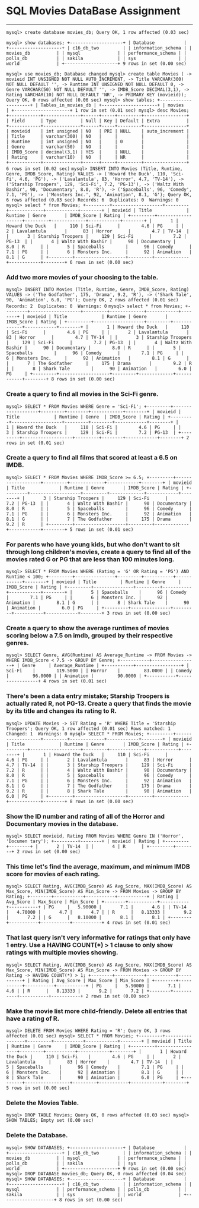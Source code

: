   # SQL Movies DataBase Assignment
-------------------------------------------------------------------------
`mysql> create database movies_db;
Query OK, 1 row affected (0.03 sec)`

`mysql> show databases;
+--------------------+
| Database           |
+--------------------+
| c16_db_two         |
| information_schema |
| movies_db          |
| mysql              |
| performance_schema |
| polls_db           |
| sakila             |
| sys                |
| world              |
+--------------------+
9 rows in set (0.00 sec)`

`mysql> use movies_db;
Database changed
mysql> create table Movies (
    -> movieid INT UNSIGNED NOT NULL AUTO_INCREMENT,
    -> Title VARCHAR(300) NOT NULL DEFAULT '',
    -> Runtime INT UNSIGNED NOT NULL DEFAULT 0,
    -> Genre VARCHAR(50) NOT NULL DEFAULT '',
    -> IMDB_Score DECIMAL(3,1),
    -> Rating VARCHAR(10) NOT NULL DEFAULT 'NR',
    -> PRIMARY KEY (movieid));
Query OK, 0 rows affected (0.06 sec)
mysql> show tables;
+---------------------+
| Tables_in_movies_db |
+---------------------+
| movies              |
+---------------------+
1 row in set (0.01 sec)
mysql> desc Movies;
+------------+--------------+------+-----+---------+----------------+
| Field      | Type         | Null | Key | Default | Extra          |
+------------+--------------+------+-----+---------+----------------+
| movieid    | int unsigned | NO   | PRI | NULL    | auto_increment |
| Title      | varchar(300) | NO   |     |         |                |
| Runtime    | int unsigned | NO   |     | 0       |                |
| Genre      | varchar(50)  | NO   |     |         |                |
| IMDB_Score | decimal(3,1) | YES  |     | NULL    |                |
| Rating     | varchar(10)  | NO   |     | NR      |                |
+------------+--------------+------+-----+---------+----------------+
6 rows in set (0.02 sec)`
`mysql> INSERT INTO Movies (Title, Runtime, Genre, IMDB_Score, Rating) VALUES
    -> ('Howard the Duck', 110, 'Sci-Fi', 4.6, 'PG'),
    -> ('Lavalantula', 83, 'Horror', 4.7, 'TV-14'),
    -> ('Starship Troopers', 129, 'Sci-Fi', 7.2, 'PG-13'),
    -> ('Waltz With Bashir', 90, 'Documentary', 8.0, 'R'),
    -> ('Spaceballs', 96, 'Comedy', 7.1, 'PG'),
    -> ('Monsters Inc.', 92, 'Animation', 8.1, 'G');
Query OK, 6 rows affected (0.03 sec)
Records: 6  Duplicates: 0  Warnings: 0
mysql> select * from Movies;
+---------+-------------------+---------+-------------+------------+--------+
| movieid | Title             | Runtime | Genre       | IMDB_Score | Rating |
+---------+-------------------+---------+-------------+------------+--------+
|       1 | Howard the Duck   |     110 | Sci-Fi      |        4.6 | PG     |
|       2 | Lavalantula       |      83 | Horror      |        4.7 | TV-14  |
|       3 | Starship Troopers |     129 | Sci-Fi      |        7.2 | PG-13  |
|       4 | Waltz With Bashir |      90 | Documentary |        8.0 | R      |
|       5 | Spaceballs        |      96 | Comedy      |        7.1 | PG     |
|       6 | Monsters Inc.     |      92 | Animation   |        8.1 | G      |
+---------+-------------------+---------+-------------+------------+--------+
6 rows in set (0.00 sec)`
### Add two more movies of your choosing to the table.
`mysql> INSERT INTO Movies (Title, Runtime, Genre, IMDB_Score, Rating) VALUES
    -> ('The Godfather', 175, 'Drama', 9.2, 'R'),
    -> ('Shark Tale', 90, 'Animation', 6.0, 'PG');
Query OK, 2 rows affected (0.01 sec)
Records: 2  Duplicates: 0  Warnings: 0`
`mysql> select * from Movies;
+---------+-------------------+---------+-------------+------------+--------+
| movieid | Title             | Runtime | Genre       | IMDB_Score | Rating |
+---------+-------------------+---------+-------------+------------+--------+
|       1 | Howard the Duck   |     110 | Sci-Fi      |        4.6 | PG     |
|       2 | Lavalantula       |      83 | Horror      |        4.7 | TV-14  |
|       3 | Starship Troopers |     129 | Sci-Fi      |        7.2 | PG-13  |
|       4 | Waltz With Bashir |      90 | Documentary |        8.0 | R      |
|       5 | Spaceballs        |      96 | Comedy      |        7.1 | PG     |
|       6 | Monsters Inc.     |      92 | Animation   |        8.1 | G      |
|       7 | The Godfather     |     175 | Drama       |        9.2 | R      |
|       8 | Shark Tale        |      90 | Animation   |        6.0 | PG     |
+---------+-------------------+---------+-------------+------------+--------+
8 rows in set (0.00 sec)`
### Create a query to find all movies in the Sci-Fi genre.
`mysql> SELECT * FROM Movies WHERE Genre = 'Sci-Fi';
+---------+-------------------+---------+--------+------------+--------+
| movieid | Title             | Runtime | Genre  | IMDB_Score | Rating |
+---------+-------------------+---------+--------+------------+--------+
|       1 | Howard the Duck   |     110 | Sci-Fi |        4.6 | PG     |
|       3 | Starship Troopers |     129 | Sci-Fi |        7.2 | PG-13  |
+---------+-------------------+---------+--------+------------+--------+
2 rows in set (0.01 sec)`
### Create a query to find all films that scored at least a 6.5 on IMDB.
`mysql> SELECT * FROM Movies WHERE IMDB_Score >= 6.5;
+---------+-------------------+---------+-------------+------------+--------+
| movieid | Title             | Runtime | Genre       | IMDB_Score | Rating |
+---------+-------------------+---------+-------------+------------+--------+
|       3 | Starship Troopers |     129 | Sci-Fi      |        7.2 | PG-13  |
|       4 | Waltz With Bashir |      90 | Documentary |        8.0 | R      |
|       5 | Spaceballs        |      96 | Comedy      |        7.1 | PG     |
|       6 | Monsters Inc.     |      92 | Animation   |        8.1 | G      |
|       7 | The Godfather     |     175 | Drama       |        9.2 | R      |
+---------+-------------------+---------+-------------+------------+--------+
5 rows in set (0.01 sec)`
### For parents who have young kids, but who don't want to sit through long children's movies, create a query to find all of the movies rated G or PG that are less than 100 minutes long.
`mysql> SELECT * FROM Movies WHERE (Rating = 'G' OR Rating = 'PG') AND Runtime < 100;
+---------+---------------+---------+-----------+------------+--------+
| movieid | Title         | Runtime | Genre     | IMDB_Score | Rating |
+---------+---------------+---------+-----------+------------+--------+
|       5 | Spaceballs    |      96 | Comedy    |        7.1 | PG     |
|       6 | Monsters Inc. |      92 | Animation |        8.1 | G      |
|       8 | Shark Tale    |      90 | Animation |        6.0 | PG     |
+---------+---------------+---------+-----------+------------+--------+
3 rows in set (0.00 sec)`
### Create a query to show the average runtimes of movies scoring below a 7.5 on imdb, grouped by their respective genres.
`mysql> SELECT Genre, AVG(Runtime) AS Average_Runtime
    -> FROM Movies
    -> WHERE IMDB_Score < 7.5
    -> GROUP BY Genre;
+-----------+-----------------+
| Genre     | Average_Runtime |
+-----------+-----------------+
| Sci-Fi    |        119.5000 |
| Horror    |         83.0000 |
| Comedy    |         96.0000 |
| Animation |         90.0000 |
+-----------+-----------------+
4 rows in set (0.01 sec)`
### There's been a data entry mistake; Starship Troopers is actually rated R, not PG-13. Create a query that finds the movie by its title and changes its rating to R.
`mysql> UPDATE Movies
    -> SET Rating = 'R' WHERE Title = 'Starship Troopers';
Query OK, 1 row affected (0.01 sec)
Rows matched: 1  Changed: 1  Warnings: 0
mysql> SELECT * FROM Movies;
+---------+-------------------+---------+-------------+------------+--------+
| movieid | Title             | Runtime | Genre       | IMDB_Score | Rating |
+---------+-------------------+---------+-------------+------------+--------+
|       1 | Howard the Duck   |     110 | Sci-Fi      |        4.6 | PG     |
|       2 | Lavalantula       |      83 | Horror      |        4.7 | TV-14  |
|       3 | Starship Troopers |     129 | Sci-Fi      |        7.2 | R      |
|       4 | Waltz With Bashir |      90 | Documentary |        8.0 | R      |
|       5 | Spaceballs        |      96 | Comedy      |        7.1 | PG     |
|       6 | Monsters Inc.     |      92 | Animation   |        8.1 | G      |
|       7 | The Godfather     |     175 | Drama       |        9.2 | R      |
|       8 | Shark Tale        |      90 | Animation   |        6.0 | PG     |
+---------+-------------------+---------+-------------+------------+--------+
8 rows in set (0.00 sec)`
### Show the ID number and rating of all of the Horror and Documentary movies in the database.
`mysql> SELECT movieid, Rating FROM Movies WHERE Genre IN ('Horror', 'Documen
tary');
+---------+--------+
| movieid | Rating |
+---------+--------+
|       2 | TV-14  |
|       4 | R      |
+---------+--------+
2 rows in set (0.00 sec)`
### This time let's find the average, maximum, and minimum IMDB score for movies of each rating.
`mysql> SELECT Rating, AVG(IMDB_Score) AS Avg_Score, MAX(IMDB_Score) AS Max_Score, MIN(IMDB_Score) AS Min_Score
    -> FROM Movies
    -> GROUP BY Rating;
+--------+-----------+-----------+-----------+
| Rating | Avg_Score | Max_Score | Min_Score |
+--------+-----------+-----------+-----------+
| PG     |   5.90000 |       7.1 |       4.6 |
| TV-14  |   4.70000 |       4.7 |       4.7 |
| R      |   8.13333 |       9.2 |       7.2 |
| G      |   8.10000 |       8.1 |       8.1 |
+--------+-----------+-----------+-----------+
4 rows in set (0.01 sec)`
### That last query isn't very informative for ratings that only have 1 entry. Use a HAVING COUNT(*) > 1 clause to only show ratings with multiple movies showing.
`mysql> SELECT Rating, AVG(IMDB_Score) AS Avg_Score, MAX(IMDB_Score) AS Max_Score, MIN(IMDB_Score) AS Min_Score
    -> FROM Movies
    -> GROUP BY Rating
    -> HAVING COUNT(*) > 1;
+--------+-----------+-----------+-----------+
| Rating | Avg_Score | Max_Score | Min_Score |
+--------+-----------+-----------+-----------+
| PG     |   5.90000 |       7.1 |       4.6 |
| R      |   8.13333 |       9.2 |       7.2 |
+--------+-----------+-----------+-----------+
2 rows in set (0.00 sec)`
### Make the movie list more child-friendly. Delete all entries that have a rating of R.
`mysql> DELETE FROM Movies WHERE Rating = 'R';
Query OK, 3 rows affected (0.01 sec)
mysql> SELECT * FROM Movies;
+---------+-----------------+---------+-----------+------------+--------+
| movieid | Title           | Runtime | Genre     | IMDB_Score | Rating |
+---------+-----------------+---------+-----------+------------+--------+
|       1 | Howard the Duck |     110 | Sci-Fi    |        4.6 | PG     |
|       2 | Lavalantula     |      83 | Horror    |        4.7 | TV-14  |
|       5 | Spaceballs      |      96 | Comedy    |        7.1 | PG     |
|       6 | Monsters Inc.   |      92 | Animation |        8.1 | G      |
|       8 | Shark Tale      |      90 | Animation |        6.0 | PG     |
+---------+-----------------+---------+-----------+------------+--------+
5 rows in set (0.00 sec)`
### Delete the Movies Table.
`mysql> DROP TABLE Movies;
Query OK, 0 rows affected (0.03 sec)
mysql> SHOW TABLES;
Empty set (0.00 sec)`
### Delete the Database.
`mysql> SHOW DATABASES;
+--------------------+
| Database           |
+--------------------+
| c16_db_two         |
| information_schema |
| movies_db          |
| mysql              |
| performance_schema |
| polls_db           |
| sakila             |
| sys                |
| world              |
+--------------------+
9 rows in set (0.00 sec)
mysql> DROP DATABASE movies_db;
Query OK, 0 rows affected (0.04 sec)
mysql> SHOW DATABASES;
+--------------------+
| Database           |
+--------------------+
| c16_db_two         |
| information_schema |
| mysql              |
| performance_schema |
| polls_db           |
| sakila             |
| sys                |
| world              |
+--------------------+
8 rows in set (0.00 sec)`
